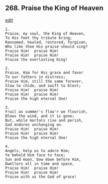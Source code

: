 
## 268.  Praise the King of Heaven
[edit](https://docs.google.com/document/d/1qQ4dNZLpxEVOeW0diJkxhL6ReNUmxTIZ/edit?mode=html)



    1.
    Praise, my soul, the King of Heaven,
    To His feet thy tribute bring;
    Ransomed, healed, restored, forgiven,
    Who like thee His praise should sing?
    Praise Him!  praise Him!
    Praise Him!  praise Him!
    Praise the everlasting King!

    2.
    Praise, Him for His grace and favor
    To our fathers in distress;
    Praise Him, still the same forever,
    Slow to chide, and swift to blest;
    Praise Him!  praise Him!
    Praise Him!  praise Him!
    Praise the high eternal One!

    3.
    Frail as summer's flow'r we flourish,
    Blows the wind, and it is gone;
    But, while mortals rise and perish,
    God endures unchanging on.
    Praise Him!  praise Him!
    Praise Him!  praise Him!
    Praise the high eternal One!

    4.
    Angels, help us to adore Him;
    Ye behold Him face to face;
    Sun and moon, bow down before Him,
    Dwellers all in time and space,
    Praise Him!  praise Him!
    Praise Him!  praise Him!  
    Praise with us the God of grace!
